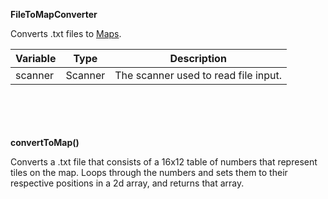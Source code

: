 __FileToMapConverter__

Converts .txt files to [Maps](map.md).

| Variable | Type    | Description                          |
|----------|---------|--------------------------------------|
| scanner  | Scanner | The scanner used to read file input. |
\
\
\
\
__convertToMap()__

Converts a .txt file that consists of a 16x12 table of numbers that represent tiles
on the map. Loops through the numbers and sets them to their respective positions in a
2d array, and returns that array.